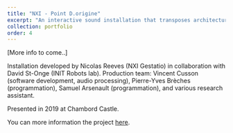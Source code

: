 ```yaml
---
title: "NXI - Point D.origine"
excerpt: "An interactive sound installation that transposes architecture into sound timbres and music, through a mathematical object called "spherical harmonic”. <br/><img src='/images/pointDo_small.jpeg'>"
collection: portfolio
order: 4
---
```


[More info to come..]

Installation developed by Nicolas Reeves (NXI Gestatio) in collaboration with David St-Onge (INIT Robots lab).
Production team: Vincent Cusson (software development, audio processing), Pierre-Yves Brèches (programmation), Samuel Arsenault (programmation), and various research assistant.

Presented in 2019 at Chambord Castle.

You can more information the project [here](https://chambord.nxigestatio.org/).